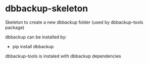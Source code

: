 # dbbackup-skeleton
Skeleton to create a new dbbackup folder (used by dbbackup-tools package)

dbbackup can be installed by:
- pip install dbbackup

dbbackup-tools is instaled with dbbackup dependencies

